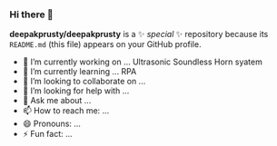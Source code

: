 ### Hi there 👋


**deepakprusty/deepakprusty** is a ✨ _special_ ✨ repository because its `README.md` (this file) appears on your GitHub profile.

- 🔭 I’m currently working on ... Ultrasonic Soundless Horn syatem
- 🌱 I’m currently learning ... RPA 
- 👯 I’m looking to collaborate on ...
- 🤔 I’m looking for help with ...
- 💬 Ask me about ...
- 📫 How to reach me: ... 
- 😄 Pronouns: ...
- ⚡ Fun fact: ...
